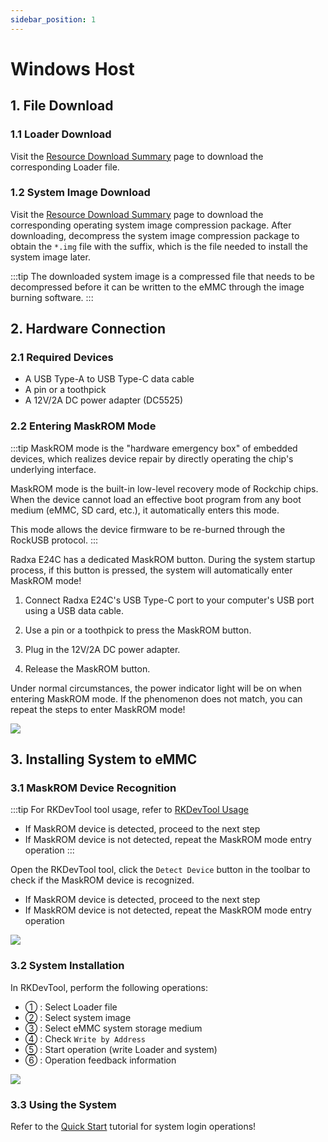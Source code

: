 ```yaml
---
sidebar_position: 1
---
```


# Windows Host

## 1. File Download

### 1.1 Loader Download

Visit the [Resource Download Summary](../../../download) page to download the corresponding Loader file.

### 1.2 System Image Download

Visit the [Resource Download Summary](../../../download) page to download the corresponding operating system image compression package. After downloading, decompress the system image compression package to obtain the `*.img` file with the suffix, which is the file needed to install the system image later.

:::tip
The downloaded system image is a compressed file that needs to be decompressed before it can be written to the eMMC through the image burning software.
:::

## 2. Hardware Connection

### 2.1 Required Devices

- A USB Type-A to USB Type-C data cable
- A pin or a toothpick
- A 12V/2A DC power adapter (DC5525)

### 2.2 Entering MaskROM Mode

:::tip
MaskROM mode is the "hardware emergency box" of embedded devices, which realizes device repair by directly operating the chip's underlying interface.

MaskROM mode is the built-in low-level recovery mode of Rockchip chips. When the device cannot load an effective boot program from any boot medium (eMMC, SD card, etc.), it automatically enters this mode.

This mode allows the device firmware to be re-burned through the RockUSB protocol.
:::

Radxa E24C has a dedicated MaskROM button. During the system startup process, if this button is pressed, the system will automatically enter MaskROM mode!

1. Connect Radxa E24C's USB Type-C port to your computer's USB port using a USB data cable.

2. Use a pin or a toothpick to press the MaskROM button.

3. Plug in the 12V/2A DC power adapter.

4. Release the MaskROM button.

Under normal circumstances, the power indicator light will be on when entering MaskROM mode. If the phenomenon does not match, you can repeat the steps to enter MaskROM mode!

<div style={{textAlign: 'left'}}>
  <img src="/img/e/e24c/e24c-maskrom.webp" style={{width: '80%', maxWidth: '700'}} />
</div>

## 3. Installing System to eMMC

### 3.1 MaskROM Device Recognition

:::tip
For RKDevTool tool usage, refer to [RKDevTool Usage](./rkdevtool)

- If MaskROM device is detected, proceed to the next step
- If MaskROM device is not detected, repeat the MaskROM mode entry operation
:::

Open the RKDevTool tool, click the `Detect Device` button in the toolbar to check if the MaskROM device is recognized.

- If MaskROM device is detected, proceed to the next step
- If MaskROM device is not detected, repeat the MaskROM mode entry operation

<div style={{textAlign: 'left'}}>
  <img src="/img/e/e24c/emmc-rkdevtool-06.webp" style={{width: '100%', maxWidth: '700'}} />
</div>

### 3.2 System Installation

In RKDevTool, perform the following operations:

- ① : Select Loader file
- ② : Select system image
- ③ : Select eMMC system storage medium
- ④ : Check `Write by Address`
- ⑤ : Start operation (write Loader and system)
- ⑥ : Operation feedback information

<div style={{textAlign: 'left'}}>
  <img src="/img/e/e24c/emmc-rkdevtool-07.webp" style={{width: '100%', maxWidth: '700'}} />
</div>

### 3.3 Using the System

Refer to the [Quick Start](../../introduction) tutorial for system login operations!
